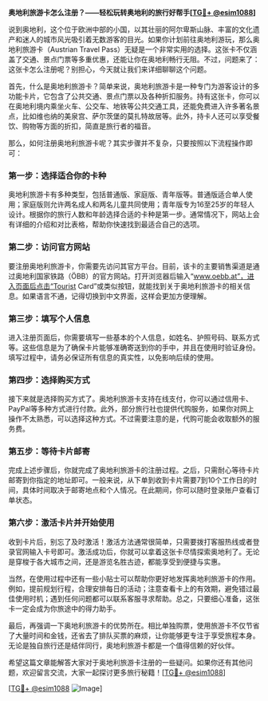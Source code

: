 **奥地利旅游卡怎么注册？——轻松玩转奥地利的旅行好帮手[[TG💪+ @esim1088](https://t.me/s/esim1088)]**

说到奥地利，这个位于欧洲中部的小国，以其壮丽的阿尔卑斯山脉、丰富的文化遗产和迷人的城市风光吸引着无数游客的目光。如果你计划前往奥地利游玩，那么奥地利旅游卡（Austrian Travel Pass）无疑是一个非常实用的选择。这张卡不仅涵盖了交通、景点门票等多重优惠，还能让你在奥地利畅行无阻。不过，问题来了：这张卡怎么注册呢？别担心，今天就让我们来详细聊聊这个问题。

首先，什么是奥地利旅游卡？简单来说，奥地利旅游卡是一种专门为游客设计的多功能卡片，它包含了公共交通、景点门票以及各种折扣服务。持有这张卡，你可以在奥地利境内乘坐火车、公交车、地铁等公共交通工具，还能免费进入许多著名景点，比如维也纳的美泉宫、萨尔茨堡的莫扎特故居等。此外，持卡人还可以享受餐饮、购物等方面的折扣，简直是旅行者的福音。

那么，如何注册奥地利旅游卡呢？其实步骤并不复杂，只要按照以下流程操作即可：

### **第一步：选择适合你的卡种**
奥地利旅游卡有多种类型，包括普通版、家庭版、青年版等。普通版适合单人使用；家庭版则允许两名成人和两名儿童共同使用；青年版专为16至25岁的年轻人设计。根据你的旅行人数和年龄选择合适的卡种是第一步。通常情况下，网站上会有详细的介绍和对比表格，帮助你快速找到最适合自己的选项。

### **第二步：访问官方网站**
要注册奥地利旅游卡，你需要先访问其官方平台。目前，该卡的主要销售渠道是通过奥地利国家铁路（ÖBB）的官方网站。打开浏览器后输入“www.oebb.at”，进入页面后点击“Tourist Card”或类似按钮，就能找到关于奥地利旅游卡的相关信息。如果语言不通，记得切换到中文界面，这样会更加方便理解。

### **第三步：填写个人信息**
进入注册页面后，你需要填写一些基本的个人信息，如姓名、护照号码、联系方式等。这些信息是为了确保卡片能够准确寄送到你的手中，并且在使用时验证身份。填写过程中，请务必保证所有信息的真实性，以免影响后续的使用。

### **第四步：选择购买方式**
接下来就是选择购买方式了。奥地利旅游卡支持在线支付，你可以通过信用卡、PayPal等多种方式进行付款。此外，部分旅行社也提供代购服务，如果你对网上操作不太熟悉，可以选择这种方式。不过需要注意的是，代购可能会收取额外的服务费。

### **第五步：等待卡片邮寄**
完成上述步骤后，你就完成了奥地利旅游卡的注册过程。之后，只需耐心等待卡片邮寄到你指定的地址即可。一般来说，从下单到收到卡片需要7到10个工作日的时间，具体时间取决于邮寄地点和个人情况。在此期间，你可以随时登录账户查看订单状态。

### **第六步：激活卡片并开始使用**
收到卡片后，别忘了及时激活！激活方法通常很简单，只需要拨打客服热线或者登录官网输入卡号即可。激活成功后，你就可以拿着这张卡尽情探索奥地利了。无论是穿梭于各大城市之间，还是游览名胜古迹，都能享受到便捷与实惠。

当然，在使用过程中还有一些小贴士可以帮助你更好地发挥奥地利旅游卡的作用。例如，提前规划行程，合理安排每日的活动；注意查看卡上的有效期，避免错过最佳使用时机；遇到任何问题都可以联系客服寻求帮助。总之，只要细心准备，这张卡一定会成为你旅途中的得力助手。

最后，再强调一下奥地利旅游卡的优势所在。相比单独购票，使用旅游卡不仅节省了大量时间和金钱，还省去了排队买票的麻烦，让你能够更专注于享受旅程本身。无论是独自旅行还是结伴同行，奥地利旅游卡都是一个值得信赖的好伙伴。

希望这篇文章能解答大家对于奥地利旅游卡注册的一些疑问。如果你还有其他问题，欢迎留言交流，大家一起探讨更多旅行秘籍！[[TG💪+ @esim1088](https://t.me/s/esim1088)] 

[[TG💪+ @esim1088](https://t.me/s/esim1088) ![Image](https://i.postimg.cc/4NQfJmqS/Snipaste-2025-05-13-00-14-12.png)]